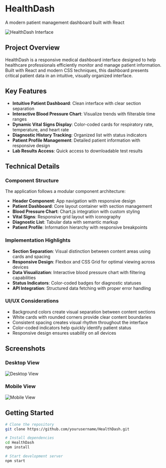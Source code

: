 # HealthDash

A modern patient management dashboard built with React

![HealthDash Interface](./screenshots/dashboard.png)

## Project Overview

HealthDash is a responsive medical dashboard interface designed to help healthcare professionals efficiently monitor and manage patient information. Built with React and modern CSS techniques, this dashboard presents critical patient data in an intuitive, visually organized interface.

## Key Features

- **Intuitive Patient Dashboard**: Clean interface with clear section separation
- **Interactive Blood Pressure Chart**: Visualize trends with filterable time ranges
- **Dynamic Vital Signs Display**: Color-coded cards for respiratory rate, temperature, and heart rate
- **Diagnostic History Tracking**: Organized list with status indicators
- **Patient Profile Management**: Detailed patient information with responsive design
- **Lab Results Access**: Quick access to downloadable test results

## Technical Details

### Component Structure

The application follows a modular component architecture:

- **Header Component**: App navigation with responsive design
- **Patient Dashboard**: Core layout container with section management
- **Blood Pressure Chart**: Chart.js integration with custom styling
- **Vital Signs**: Responsive grid layout with iconography
- **Diagnostic List**: Tabular data with semantic markup
- **Patient Profile**: Information hierarchy with responsive breakpoints

### Implementation Highlights

- **Section Separation**: Visual distinction between content areas using cards and spacing
- **Responsive Design**: Flexbox and CSS Grid for optimal viewing across devices
- **Data Visualization**: Interactive blood pressure chart with filtering capabilities
- **Status Indicators**: Color-coded badges for diagnostic statuses
- **API Integration**: Structured data fetching with proper error handling

### UI/UX Considerations

- Background colors create visual separation between content sections
- White cards with rounded corners provide clear content boundaries
- Consistent spacing creates visual rhythm throughout the interface
- Color-coded indicators help quickly identify patient status
- Responsive design ensures usability on all devices

## Screenshots

### Desktop View
![Desktop View](./screenshots/desktop.png)

### Mobile View
![Mobile View](./screenshots/mobile.png)

## Getting Started

```bash
# Clone the repository
git clone https://github.com/yourusername/HealthDash.git

# Install dependencies
cd HealthDash
npm install

# Start development server
npm start